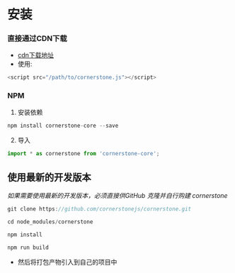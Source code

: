 # 安装

### 直接通过CDN下载
*  [cdn下载地址](https://unpkg.com/cornerstone-core)
* 使用:
```javascript
<script src="/path/to/cornerstone.js"></script>
```

### NPM
1. 安装依赖
```javascript
npm install cornerstone-core --save
```

2. 导入
```javascript
import * as cornerstone from 'cornerstone-core';
```

## 使用最新的开发版本
*如果需要使用最新的开发版本，必须直接供GitHub 克隆并自行购建 cornerstone*

```javascript
git clone https://github.com/cornerstonejs/cornerstone.git

cd node_modules/cornerstone

npm install 

npm run build
```
* 然后将打包产物引入到自己的项目中
